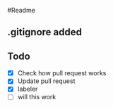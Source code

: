 #Readme
## .gitignore added
## Todo
 - [x] Check how pull request works
 - [x] Update pull request
 - [x] labeler
 - [ ] will this work